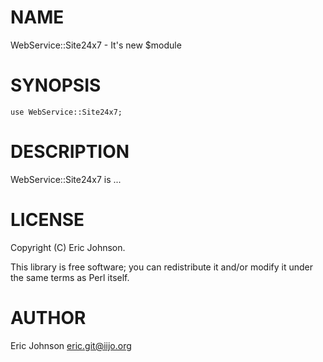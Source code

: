 # NAME

WebService::Site24x7 - It's new $module

# SYNOPSIS

    use WebService::Site24x7;

# DESCRIPTION

WebService::Site24x7 is ...

# LICENSE

Copyright (C) Eric Johnson.

This library is free software; you can redistribute it and/or modify
it under the same terms as Perl itself.

# AUTHOR

Eric Johnson <eric.git@iijo.org>
